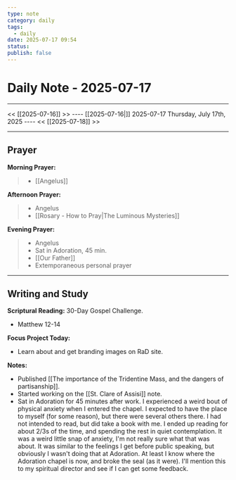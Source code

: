 ```yaml
---
type: note
category: daily
tags:
  - daily
date: 2025-07-17 09:54
status: 
publish: false
---
```

# Daily Note - 2025-07-17
---
<< [[2025-07-16]] >>   ---- [[2025-07-16|]] 2025-07-17 Thursday, July 17th, 2025 ----     <<  [[2025-07-18]] >>

----
## Prayer
**Morning Prayer:**
> - [[Angelus]]

**Afternoon Prayer:**
> - Angelus
> - [[Rosary - How to Pray|The Luminous Mysteries]]

**Evening Prayer:**
>- Angelus
>-  Sat in Adoration, 45 min.
>- [[Our Father]]
>- Extemporaneous personal prayer

---
## Writing and Study
**Scriptural Reading:** 30-Day Gospel Challenge.
- Matthew 12-14

**Focus Project Today:**  
- Learn about and get branding images on RaD site.

**Notes:**
- Published [[The importance of the Tridentine Mass, and the dangers of partisanship]].
- Started working on the [[St. Clare of Assisi]] note.
- Sat in Adoration for 45 minutes after work.  I experienced a weird bout of physical anxiety when I entered the chapel.  I expected to have the place to myself (for some reason), but there were several others there.  I had not intended to read, but did take a book with me.  I ended up reading for about 2/3s of the time, and spending the rest in quiet contemplation.  It was a weird little snap of anxiety, I'm not really sure what that was about.  It was similar to the feelings I get before public speaking, but obviously I wasn't doing that at Adoration.  At least I know where the Adoration chapel is now, and broke the seal (as it were).  I'll mention this to my spiritual director and see if I can get some feedback.
